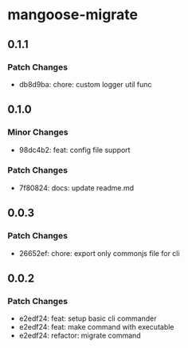 # mangoose-migrate

## 0.1.1

### Patch Changes

- db8d9ba: chore: custom logger util func

## 0.1.0

### Minor Changes

- 98dc4b2: feat: config file support

### Patch Changes

- 7f80824: docs: update readme.md

## 0.0.3

### Patch Changes

- 26652ef: chore: export only commonjs file for cli

## 0.0.2

### Patch Changes

- e2edf24: feat: setup basic cli commander
- e2edf24: feat: make <name> command with executable
- e2edf24: refactor: migrate command
